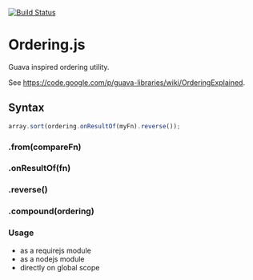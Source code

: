 [![Build Status](https://travis-ci.org/bbaliguet/ordering.png)](https://travis-ci.org/bbaliguet/ordering)
# Ordering.js
Guava inspired ordering utility.

See https://code.google.com/p/guava-libraries/wiki/OrderingExplained.

## Syntax
```Javascript
array.sort(ordering.onResultOf(myFn).reverse());
```
### .from(compareFn)
### .onResultOf(fn)
### .reverse()
### .compound(ordering)

### Usage
* as a requirejs module
* as a nodejs module
* directly on global scope
